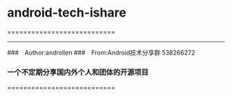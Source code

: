 # android-tech-ishare

===========================

****
###　Author:androllen
###　From:Android技术分享群 538266272
###  一个不定期分享国内外个人和团体的开源项目

===========================
